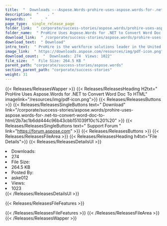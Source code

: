 ```yaml
---
title:  "  Downloads ---Aspose.Words-prohire-uses-aspose.words-for-.net-to-convert-word-doc-to-html . " 
description:  "    . " 
keywords:  "    . " 
page_type:  single_release_page
folder_link:  " corporate/success-stories/aspose.words/prohire-uses-aspose.words-for-.net-to-convert-word-doc-to-html/"
folder_name:  " ProHire Uses Aspose.Words for .NET to Convert Word Doc To HTML"
download_link:  " /corporate/success-stories/aspose.words/prohire-uses-aspose.words-for-.net-to-convert-word-doc-to-html/2b7ac1b6dd444c96b43cbb151039f10c"
download_text:  " Download"
intro_text:  " ProHire is the workforce solutions leader in the United States and specialize in..."
image_link:  " https://downloads.aspose.com/resources/img/pdf-icon.png"
download_count:  "  Downloads: 274  Views: 1022"
file_size:  "  File Size: 264.5 KB "
parent_path: "corporate/success-stories/aspose.words"
section_parent_path: "corporate/success-stories"
weight: 31 
---
```


{{< Releases/ReleasesWapper >}}
  {{< Releases/ReleasesHeading H2txt=" ProHire Uses Aspose.Words for .NET to Convert Word Doc To HTML" imagelink="/resources/img/pdf-icon.png">}}
  {{< Releases/ReleasesButtons >}}
    {{< Releases/ReleasesSingleButtons text=" Download" link="/corporate/success-stories/aspose.words/prohire-uses-aspose.words-for-.net-to-convert-word-doc-to-html/2b7ac1b6dd444c96b43cbb151039f10c%20%20" >}}
    {{< Releases/ReleasesSingleButtons text=" Support Forum " link="https://forum.aspose.com" >}}
  {{< Releases/ReleasesButtons >}}
  {{< Releases/ReleasesFileArea >}}
    {{< Releases/ReleasesHeading h4txt="File Details">}}
    {{< Releases/ReleasesDetailsUl >}}
             <li>Downloads:</li><li>274</li><li>File Size:</li><li>264.5 KB</li><li>Posted By:</li><li>aske012</li><li>Views:</li><li>1023</li>
    {{< /Releases/ReleasesDetailsUl >}}

  {{< Releases/ReleasesFileFeatures >}}
      
  {{< /Releases/ReleasesFileFeatures >}}
 {{< /Releases/ReleasesFileArea >}}
{{< /Releases/ReleasesWapper >}}


